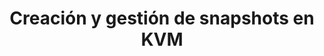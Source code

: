 ---
title: Creación y gestión de snapshots en KVM
menu:
  sidebar:
    name: Snapshots en KVM
    identifier: snapshots-kvm
    parent: gestion-maquinas-kvm
    weight: 6
---